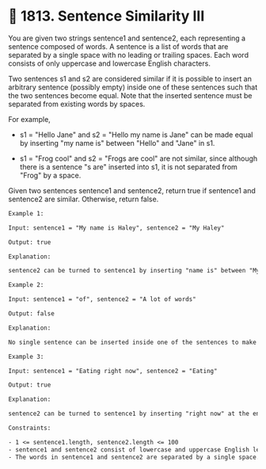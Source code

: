 # 🧩 1813\. Sentence Similarity III

You are given two strings sentence1 and sentence2, each representing a sentence composed of words. A sentence is a list of words that are separated by a single space with no leading or trailing spaces. Each word consists of only uppercase and lowercase English characters.

Two sentences s1 and s2 are considered similar if it is possible to insert an arbitrary sentence (possibly empty) inside one of these sentences such that the two sentences become equal. Note that the inserted sentence must be separated from existing words by spaces.

For example,

- s1 = "Hello Jane" and s2 = "Hello my name is Jane" can be made equal by inserting "my name is" between "Hello" and "Jane" in s1.

- s1 = "Frog cool" and s2 = "Frogs are cool" are not similar, since although there is a sentence "s are" inserted into s1, it is not separated from "Frog" by a space.

Given two sentences sentence1 and sentence2, return true if sentence1 and sentence2 are similar. Otherwise, return false.

```txt
Example 1:

Input: sentence1 = "My name is Haley", sentence2 = "My Haley"

Output: true

Explanation:

sentence2 can be turned to sentence1 by inserting "name is" between "My" and "Haley".
```

```txt
Example 2:

Input: sentence1 = "of", sentence2 = "A lot of words"

Output: false

Explanation:

No single sentence can be inserted inside one of the sentences to make it equal to the other.
```

```txt
Example 3:

Input: sentence1 = "Eating right now", sentence2 = "Eating"

Output: true

Explanation:

sentence2 can be turned to sentence1 by inserting "right now" at the end of the sentence.
```

```txt
Constraints:

- 1 <= sentence1.length, sentence2.length <= 100
- sentence1 and sentence2 consist of lowercase and uppercase English letters and spaces.
- The words in sentence1 and sentence2 are separated by a single space.
```

